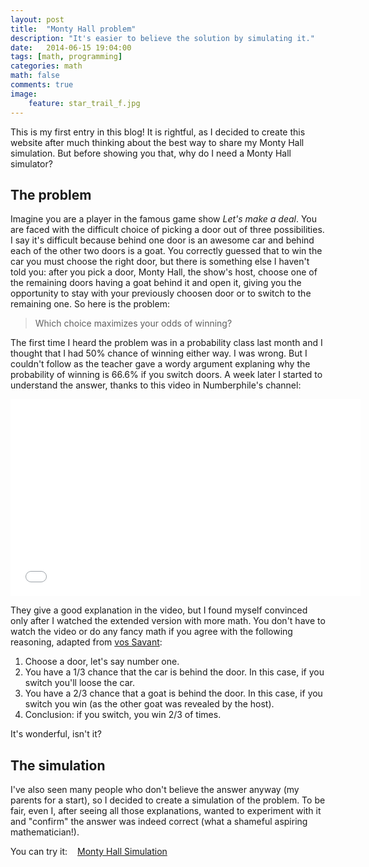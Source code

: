 ```yaml
---
layout: post  
title:  "Monty Hall problem"
description: "It's easier to believe the solution by simulating it."
date:   2014-06-15 19:04:00
tags: [math, programming]
categories: math
math: false
comments: true
image:
    feature: star_trail_f.jpg
---
```


This is my first entry in this blog! It is rightful, as I decided to create this website after much thinking about the best way to share my Monty Hall simulation. But before showing you that, why do I need a Monty Hall simulator?

## The problem

Imagine you are a player in the famous game show <span style="font-style:italic">Let's make a deal</span>. You are faced with the difficult choice of picking a door out of three possibilities. I say it's difficult because behind one door is an awesome car and behind each of the other two doors is a goat. You correctly guessed that to win the car you must choose the right door, but there is something else I haven't told you: after you pick a door, Monty Hall, the show's host, choose one of the remaining doors having a goat behind it and open it, giving you the opportunity to stay with your previously choosen door or to switch to the remaining one. So here is the problem:

> Which choice maximizes your odds of winning?

The first time I heard the problem was in a probability class last month and I thought that I had 50% chance of winning either way. I was wrong. But I couldn't follow as the teacher gave a wordy argument explaning why the probability of winning is 66.6% if you switch doors. A week later I started to understand the answer, thanks to this video in Numberphile's channel:

<div class="aspect-ratio" align="center">
<iframe width="560" height="315"  src="//www.youtube.com/embed/4Lb-6rxZxx0" frameborder="0" allowfullscreen></iframe>
</div>

They give a good explanation in the video, but I found myself convinced only after I watched the extended version with more math. You don't have to watch the video or do any fancy math if you agree with the following reasoning, adapted from [vos Savant]:

1. Choose a door, let's say number one.
2. You have a 1/3 chance that the car is behind the door. In this case, if you switch you'll loose the car.
3. You have a 2/3 chance that a goat is behind the door. In this case, if you switch you win (as the other goat was revealed by the host). 
4. Conclusion: if you switch, you win 2/3 of times.

It's wonderful, isn't it?

## The simulation

I've also seen many people who don't believe the answer anyway (my parents for a start), so I decided to create a simulation of the problem. To be fair, even I, after seeing all those explanations, wanted to experiment with it and "confirm" the answer was indeed correct (what a shameful aspiring mathematician!). 

You can try it:
<a href="{{ site.url }}/monty-hall-simulation" target="_blank"><span style="margin-left:12px;" class="icon-html5"> Monty Hall Simulation</span></a>

[vos Savant]:http://marilynvossavant.com/game-show-problem/
